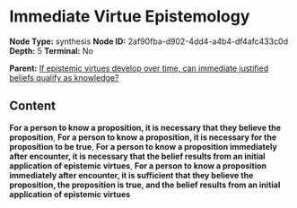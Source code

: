 # Immediate Virtue Epistemology

**Node Type:** synthesis
**Node ID:** 2af90fba-d902-4dd4-a4b4-df4afc433c0d
**Depth:** 5
**Terminal:** No

**Parent:** [If epistemic virtues develop over time, can immediate justified beliefs qualify as knowledge?](if-epistemic-virtues-develop-over-time-can-immediate-justified-beliefs-qualify-as-knowledge-antithesis-e662f645-457f-4b73-8f47-11e70c2eafb6.md)

## Content

**For a person to know a proposition, it is necessary that they believe the proposition**, **For a person to know a proposition, it is necessary for the proposition to be true**, **For a person to know a proposition immediately after encounter, it is necessary that the belief results from an initial application of epistemic virtues**, **For a person to know a proposition immediately after encounter, it is sufficient that they believe the proposition, the proposition is true, and the belief results from an initial application of epistemic virtues**

